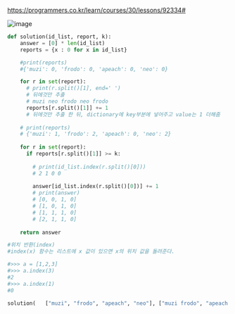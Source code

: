 https://programmers.co.kr/learn/courses/30/lessons/92334#

![image](https://user-images.githubusercontent.com/84604563/151920785-f0c59533-9a7d-4108-a6b3-533a89f6dcfe.png)

```python
def solution(id_list, report, k):
    answer = [0] * len(id_list)    
    reports = {x : 0 for x in id_list}

    #print(reports)
    #{'muzi': 0, 'frodo': 0, 'apeach': 0, 'neo': 0}

    for r in set(report):
      # print(r.split()[1], end=' ')
      # 뒤에것만 추출
      # muzi neo frodo neo frodo
      reports[r.split()[1]] += 1
      # 뒤에것만 추출 한 뒤, dictionary에 key부분에 넣어주고 value는 1 더해줌
      
    # print(reports)
    # {'muzi': 1, 'frodo': 2, 'apeach': 0, 'neo': 2}
    
    for r in set(report):
      if reports[r.split()[1]] >= k:
        
        # print(id_list.index(r.split()[0]))
        # 2 1 0 0
        
        answer[id_list.index(r.split()[0])] += 1
        # print(answer)
        # [0, 0, 1, 0]
        # [1, 0, 1, 0]
        # [1, 1, 1, 0]
        # [2, 1, 1, 0]
    
    return answer

#위치 반환(index)
#index(x) 함수는 리스트에 x 값이 있으면 x의 위치 값을 돌려준다.

#>>> a = [1,2,3]
#>>> a.index(3)
#2
#>>> a.index(1)
#0

solution(	["muzi", "frodo", "apeach", "neo"], ["muzi frodo", "apeach frodo", "frodo neo", "muzi neo", "apeach muzi"], 2)
```
